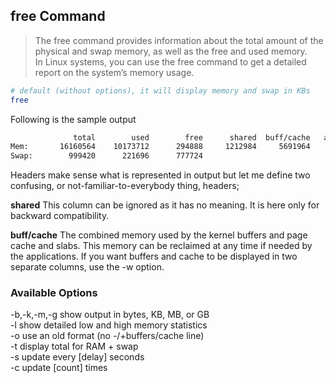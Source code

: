 ## free Command

> The free command provides information about the total amount of the physical and swap memory, as well as the free and used memory.  
> In Linux systems, you can use the free command to get a detailed report on the system’s memory usage.


```bash
# default (without options), it will display memory and swap in KBs
free
```
Following is the sample output
```bash
              total        used        free      shared  buff/cache   available
Mem:       16160564    10173712      294888     1212984     5691964     4436908
Swap:        999420      221696      777724
```

Headers make sense what is represented in output but let me define two confusing, or not-familiar-to-everybody thing, headers;

**shared** This column can be ignored as it has no meaning. It is here only for backward compatibility.

**buff/cache** The combined memory used by the kernel buffers and page cache and slabs. This memory can be reclaimed at any time if needed by the applications. If you want buffers and cache to be displayed in two separate columns, use the -w option.

### Available Options
-b,-k,-m,-g show output in bytes, KB, MB, or GB  
-l show detailed low and high memory statistics  
-o use an old format (no -/+buffers/cache line)  
-t display total for RAM + swap  
-s update every [delay] seconds  
-c update [count] times  
